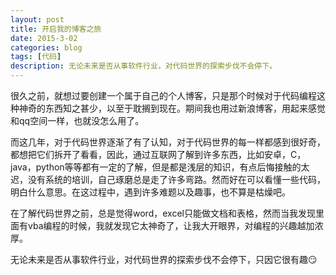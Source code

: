 ```yaml
---
layout: post
title: 开启我的博客之旅
date: 2015-3-02
categories: blog
tags: [代码]
description: 无论未来是否从事软件行业，对代码世界的探索步伐不会停下。
---
```


很久之前，就想过要创建一个属于自己的个人博客，只是那个时候对于代码编程这种神奇的东西知之甚少，以至于耽搁到现在。期间我也用过新浪博客，用起来感觉和qq空间一样，也就没怎么用了。

而这几年，对于代码世界逐渐了有了认知，对于代码世界的每一样都感到很好奇，都想把它们拆开了看看，因此，通过互联网了解到许多东西，比如安卓，C，java，python等等都有一定的了解，但是都是浅层的知识，有点后悔接触的太迟，没有系统的培训，自己琢磨总是走了许多弯路。然而好在可以看懂一些代码，明白什么意思。在这过程中，遇到许多难题以及趣事，也不算是枯燥吧。

在了解代码世界之前，总是觉得word，excel只能做文档和表格，然而当我发现里面有vba编程的时候，我就发现它太神奇了，让我大开眼界，对编程的兴趣越加浓厚。

无论未来是否从事软件行业，对代码世界的探索步伐不会停下，只因它很有趣😏












